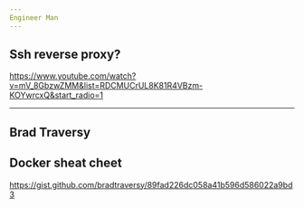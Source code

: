 ```yaml
---
Engineer Man
---
```


## Ssh reverse proxy?
https://www.youtube.com/watch?v=mV_8GbzwZMM&list=RDCMUCrUL8K81R4VBzm-KOYwrcxQ&start_radio=1


---
Brad Traversy
---

## Docker sheat cheet
https://gist.github.com/bradtraversy/89fad226dc058a41b596d586022a9bd3
